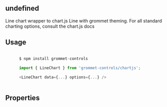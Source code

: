 ## undefined
Line chart wrapper to chart.js Line with grommet theming.
       For all standard charting options, consult the chart.js docs
      

## Usage

```javascript

      $ npm install grommet-controls
 
      import { LineChart } from 'grommet-controls/chartjs';

      <LineChart data={...} options={...} />
    
```

## Properties

  